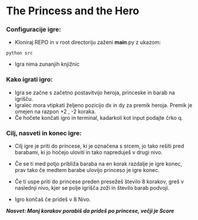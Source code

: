 # The Princess and the Hero
### Configuracije igre:

* Kloniraj REPO in v root directoriju zaženi __main__.py z ukazom: 
~~~
python src
~~~
* Igra nima zunanjih knjižnic
### Kako igrati igro:
* Igra se začne s začetno postavitvijo heroja, princeske in barab na igrišču.
* Igralec mora vtipkati željeno pozicijo dx in dy za premik heroja. Premik je omejen na razpon +2 , -2 koraka.
* Če hočete končati igro in terminal, kadarkoli kot input podajte črko q.
### Cilj, nasveti in konec igre:
* Cilj igre je priti do princese, ki je označena s srcem, jo tako rešiti pred barabami, ki jo hočejo uloviti in tako napreduješ v drugi nivo.

* Če se ti med potjo približa baraba na en korak razdalje je igre konec, prav tako če medtem barabe ulovijo princeso je igre konec.
* Če ti uspe priti do princese preden presežeš število 8 korakov, greš v naslednji nivo, kjer se polje igrišča zoži in število barab podvoji.
* Igro končaš če prideš v 8 Nivo.

***Nasvet: Manj korakov porabiš da prideš po princese, večji je Score***
